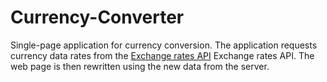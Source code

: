 # Currency-Converter
Single-page application for currency conversion.
The application requests currency data rates from the [Exchange rates API](https://exchangeratesapi.io/ "Google's Homepage") Exchange rates API.
The web page is then rewritten using the new data from the server.
